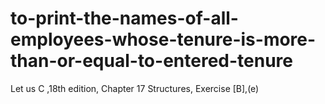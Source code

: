 # to-print-the-names-of-all-employees-whose-tenure-is-more-than-or-equal-to-entered-tenure
Let us C ,18th edition, Chapter 17 Structures, Exercise [B],(e)
